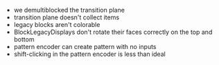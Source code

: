 - we demultiblocked the transition plane
- transition plane doesn't collect items
- legacy blocks aren't colorable
- BlockLegacyDisplays don't rotate their faces correctly on the top and bottom
- pattern encoder can create pattern with no inputs
- shift-clicking in the pattern encoder is less than ideal
